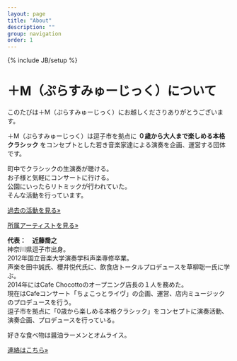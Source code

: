 ```yaml
---
layout: page
title: "About"
description: ""
group: navigation
order: 1
---
```

{% include JB/setup %}

# ＋M（ぷらすみゅーじっく）について

このたびは＋M（ぷらすみゅーじっく）にお越しくださりありがとうございます。

＋M（ぷらすみゅーじっく）は逗子市を拠点に __０歳から大人まで楽しめる本格クラシック__ をコンセプトとした若き音楽家達による演奏を企画、運営する団体です。

町中でクラシックの生演奏が聴ける。  
お子様と気軽にコンサートに行ける。  
公園にいったらリトミックが行われていた。  
そんな活動を行っています。

<p><a class="btn btn-default" href="{{ BASE_PATH }}/activity.html" role="button">過去の活動を見る»</a></p>
<p><a class="btn btn-default" href="{{ post.url | prepend: site.baseurl }}/artists.html" role="button">所属アーティストを見る»</a></p>


__代表：　近藤喬之__  
神奈川県逗子市出身。  
2012年国立音楽大学演奏学科声楽専修卒業。  
声楽を田中誠氏、櫻井悦代氏に、飲食店トータルプロデュースを草柳聡一氏に学ぶ。  
2014年にはCafe Chocottoのオープニング店長の１人を務めた。  
現在はCafeコンサート「ちょこっとライヴ」の企画、運営、店内ミュージックのプロデュースを行う。  
逗子市を拠点に「0歳から楽しめる本格クラシック」をコンセプトに演奏活動、演奏企画、プロデュースを行っている。

好きな食べ物は醤油ラーメンとオムライス。
<p><a class="btn btn-default" href="{{ post.url | prepend: site.baseurl }}/contact.html" role="button">連絡はこちら»</a></p>